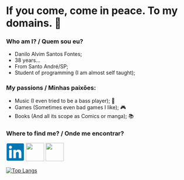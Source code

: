 # If you come, come in peace. To my domains. 🏰

### Who am I? / Quem sou eu?

- Danilo Alvim Santos Fontes;
- 38 years... 
- From Santo André/SP;
- Student of programming (I am almost self taught);
 
  
###  My passions / Minhas paixões:

 - Music (I even tried to be a bass player); 🎸
 - Games (Sometimes even bad games I like); 🎮
 - Books (And all its scope as Comics or manga); 📚

### Where to find me? / Onde me encontrar?

<a href="https://www.linkedin.com/in/daniloalvimfontes/" target="_blank"><img src="https://raw.githubusercontent.com/devicons/devicon/master/icons/linkedin/linkedin-original.svg" width="50" height="50"></a>  <a href="https://codepen.io/Fino59" target="_blank"><img src="https://icon-library.com/images/codepen-icon/codepen-icon-26.jpg" width="50" height="50"></a>  <a href="https://discordapp.com/users/FinoN59#6942"><img src="https://cdn.iconscout.com/icon/free/png-512/discord-3-569463.png" width="50" height="50"></a>

[![Top Langs](https://github-readme-stats.vercel.app/api/top-langs/?username=fino59&layout=compact)](https://github.com/fino59/github-readme-stats)




